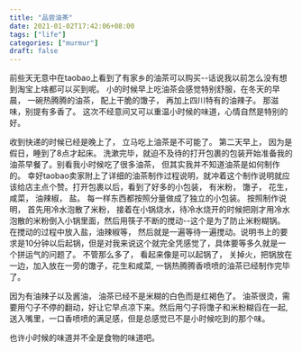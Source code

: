 ```yaml
---
title: "品尝油茶"
date: 2021-01-02T17:42:06+08:00
tags: ["life"]
categories: ["murmur"]
draft: false
---
```


前些天无意中在taobao上看到了有家乡的油茶可以购买--话说我以前怎么没有想到淘宝上啥都可以买到呢。 小的时候早上吃油茶会感觉特别舒服，在冬天的早晨， 一碗热腾腾的油茶， 配上干脆的馓子， 再加上四川特有的油辣子。 那滋味，别提有多香了。 这次不经意间又可以重温小时候的味道，心情自然是特别的好。


收到快递的时候已经是晚上了， 立马吃上油茶是不可能了。 第二天早上， 因为是假日，睡到了8点才起床。 洗漱完毕，就迫不及待的打开包裹的包装开始准备我的油茶早餐了。别看我小时候吃了很多油茶， 但其实我并不知道油茶是如何制作的。 幸好taobao卖家附上了详细的油茶制作过程说明，就冲着这个制作说明就应该给店主点个赞。打开包裹以后，看到了好多的小包装， 有米粉， 馓子， 花生， 咸菜， 油辣椒， 盐。 每一样东西都按照分量做成了独立的小包装。 按照制作说明， 首先用冷水泡散了米粉， 接着在小锅烧水，待冷水烧开的时候把刚才用冷水泡散的米粉倒入小锅里面，然后用筷子不断的搅动--这个是为了防止米粉糊锅。 在搅动的过程中放入盐，油辣椒等， 然后就是一遍等待一遍搅动。说明书上的要求是10分钟以后起锅，但是对我来说这个就完全凭感觉了，具体要等多久就是一个拼运气的问题了。 不管那么多了， 看起来像是可以起锅了， 关掉火，把锅放在一边，加入放在一旁的馓子，花生和咸菜, 一锅热腾腾香喷喷的油茶已经制作完毕了。

因为有油辣子以及酱油， 油茶已经不是米糊的白色而是红褐色了。 油茶很烫，需要用勺子不停的翻动，好让它早点凉下来。然后用勺子将馓子和米粉糊舀在一起, 送入嘴里，一口香喷喷的满足感，但是总感觉已不是小时候吃到的那个味。 

也许小时候的味道并不全是食物的味道吧。
